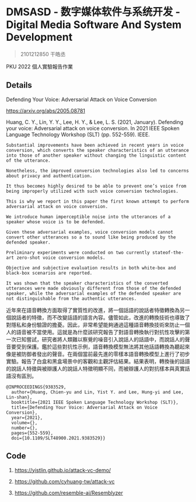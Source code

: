 # DMSASD - 数字媒体软件与系统开发 - Digital Media Software And System Development

> 2101212850 干皓丞

PKU 2022 個人實驗報告作業

## Details

Defending Your Voice: Adversarial Attack on Voice Conversion

https://arxiv.org/abs/2005.08781

Huang, C. Y., Lin, Y. Y., Lee, H. Y., & Lee, L. S. (2021, January). Defending your voice: Adversarial attack on voice conversion. In 2021 IEEE Spoken Language Technology Workshop (SLT) (pp. 552-559). IEEE.

```
Substantial improvements have been achieved in recent years in voice conversion, which converts the speaker characteristics of an utterance into those of another speaker without changing the linguistic content of the utterance. 

Nonetheless, the improved conversion technologies also led to concerns about privacy and authentication.

It thus becomes highly desired to be able to prevent one’s voice from being improperly utilized with such voice conversion technologies.

This is why we report in this paper the first known attempt to perform adversarial attack on voice conversion.

We introduce human imperceptible noise into the utterances of a speaker whose voice is to be defended. 

Given these adversarial examples, voice conversion models cannot convert other utterances so a to sound like being produced by the defended speaker. 

Preliminary experiments were conducted on two currently stateof-the-art zero-shot voice conversion models.

Objective and subjective evaluation results in both white-box and black-box scenarios are reported.

It was shown that the speaker characteristics of the converted utterances were made obviously different from those of the defended speaker, while the adversarial examples of the defended speaker are not distinguishable from the authentic utterances.
```

近年來在語音轉換方面取得了實質性的改進，將一個話語的說話者特徵轉換為另一個說話者的特徵，而不改變話語的語言內容。儘管如此，改進的轉換技術也導致了對隱私和身份驗證的擔憂。因此，非常希望能夠通過這種語音轉換技術來防止一個人的語音被不當使用。這就是為什麼該研究報告了對語音轉換執行對抗性攻擊的第一次已知嘗試，研究者將人類難以察覺的噪音引入說話人的話語中，而說話人的聲音要受到保護。鑑於這些對抗性示例，語音轉換模型無法將其他話語轉換為聽起來像是被防御者發出的聲音。在兩個當前最先進的零樣本語音轉換模型上進行了初步實驗。報告了白盒和黑盒場景中的客觀和主觀評估結果。結果表明，轉換後的話語的說話人特徵與被辯護人的說話人特徵明顯不同，而被辯護人的對抗樣本與真實話語沒有區別。

```
@INPROCEEDINGS{9383529,
  author={Huang, Chien-yu and Lin, Yist Y. and Lee, Hung-yi and Lee, Lin-shan},
  booktitle={2021 IEEE Spoken Language Technology Workshop (SLT)}, 
  title={Defending Your Voice: Adversarial Attack on Voice Conversion}, 
  year={2021},
  volume={},
  number={},
  pages={552-559},
  doi={10.1109/SLT48900.2021.9383529}}
```

## Code

1. https://yistlin.github.io/attack-vc-demo/

2. https://github.com/cyhuang-tw/attack-vc

3. https://github.com/resemble-ai/Resemblyzer